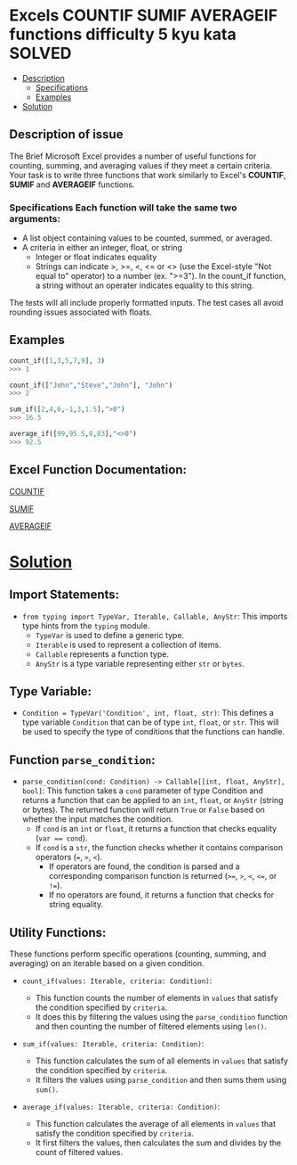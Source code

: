 # Excels COUNTIF SUMIF AVERAGEIF functions difficulty 5 kyu kata SOLVED

* [Description](README.md#description-of-issue)
    * [Specifications](README.md#specifications-each-function-will-take-the-same-two-arguments)
    * [Examples](README.md#examples)
* [Solution](README.md#solution)

## Description of issue
The Brief Microsoft Excel provides a number of useful functions for counting, summing, and averaging values if they meet a certain criteria. Your task is to write three functions that work similarly to Excel's **COUNTIF**, **SUMIF** and **AVERAGEIF** functions.

### Specifications Each function will take the same two arguments:

* A list object containing values to be counted, summed, or averaged.
* A criteria in either an integer, float, or string
    * Integer or float indicates equality
    * Strings can indicate >, >=, <, <= or <> (use the Excel-style "Not equal to" operator) to a number (ex. ">=3"). In the count_if function, a string without an operater indicates equality to this string.

The tests will all include properly formatted inputs. The test cases all avoid rounding issues associated with floats.

## Examples
```python
count_if([1,3,5,7,9], 3)
>>> 1

count_if(["John","Steve","John"], "John")
>>> 2

sum_if([2,4,6,-1,3,1.5],">0")
>>> 16.5

average_if([99,95.5,0,83],"<>0")
>>> 92.5
```
## Excel Function Documentation:

[COUNTIF](https://support.office.com/en-us/article/COUNTIF-function-e0de10c6-f885-4e71-abb4-1f464816df34)

[SUMIF](https://support.office.com/en-us/article/SUMIF-function-169b8c99-c05c-4483-a712-1697a653039b)

[AVERAGEIF](https://support.office.com/en-us/article/AVERAGEIF-function-faec8e2e-0dec-4308-af69-f5576d8ac642)

# [Solution](main.py)
## Import Statements:
* `from typing import TypeVar, Iterable, Callable, AnyStr`: This imports type hints from the `typing` module.
    * `TypeVar` is used to define a generic type.
    * `Iterable` is used to represent a collection of items.
    * `Callable` represents a function type.
    * `AnyStr` is a type variable representing either `str` or `bytes`.
## Type Variable:
* `Condition = TypeVar('Condition', int, float, str)`: This defines a type variable `Condition` that can be of type `int`, `float`, or `str`. This will be used to specify the type of conditions that the functions can handle.
## Function `parse_condition`:
* `parse_condition(cond: Condition) -> Callable[[int, float, AnyStr], bool]`: This function takes a `cond` parameter of type Condition and returns a function that can be applied to an `int`, `float`, or `AnyStr` (string or bytes). The returned function will return `True` or `False` based on whether the input matches the condition.
    * If `cond` is an `int` or `float`, it returns a function that checks equality (`var == cond`).
    * If `cond` is a `str`, the function checks whether it contains comparison operators (`=`, `>`, `<`).
        * If operators are found, the condition is parsed and a corresponding comparison function is returned (`>=`, `>`, `<`, `<=`, or `!=`).
        * If no operators are found, it returns a function that checks for string equality.
## Utility Functions:
These functions perform specific operations (counting, summing, and averaging) on an iterable based on a given condition.

* `count_if(values: Iterable, criteria: Condition)`:

    * This function counts the number of elements in `values` that satisfy the condition specified by `criteria`.
    * It does this by filtering the values using the `parse_condition` function and then counting the number of filtered elements using `len()`.
* `sum_if(values: Iterable, criteria: Condition)`:

    * This function calculates the sum of all elements in `values` that satisfy the condition specified by `criteria`.
    * It filters the values using `parse_condition` and then sums them using `sum()`.
* `average_if(values: Iterable, criteria: Condition)`:

    * This function calculates the average of all elements in `values` that satisfy the condition specified by `criteria`.
    * It first filters the values, then calculates the sum and divides by the count of filtered values.

